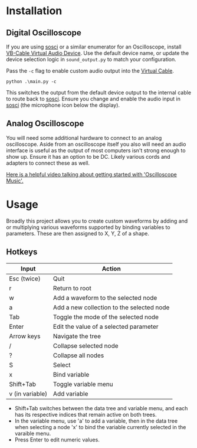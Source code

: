 # Installation

## Digital Oscilloscope
If you are using [sosci](https://osci-render.com/sosci/) or a similar enumerator for an Oscilloscope, install [VB-Cable Virtual Audio Device](https://vb-audio.com/Cable/). Use the default device name, or update the device selection logic in `sound_output.py` to match your configuration. 

Pass the `-c` flag to enable custom audio output into the [Virtual Cable](https://vb-audio.com/Cable/).
```
python .\main.py -c
```
This switches the output from the default device output to the internal cable to route back to [sosci](https://osci-render.com/sosci/). Ensure you change and enable the audio input in [sosci](https://osci-render.com/sosci/) (the microphone icon below the display).

## Analog Oscilloscope
You will need some additional hardware to connect to an analog oscilloscope. Aside from an oscilloscope itself you also will need an audio interface is useful as the output of most computers isn't strong enough to show up. Ensure it has an option to be DC. Likely various cords and adapters to connect these as well.

[Here is a helpful video talking about getting started with 'Oscilloscope Music'.](https://www.youtube.com/watch?v=1YdpCH9v5Kk)

# Usage
Broadly this project allows you to create custom waveforms by adding and or multiplying various waveforms supported by binding variables to parameters. These are then assigned to X, Y, Z of a shape.

## Hotkeys

| Input            | Action                                      |
|------------------|---------------------------------------------|
| Esc (twice)      | Quit                                        |
| r                | Return to root                              |
| w                | Add a waveform to the selected node         |
| a                | Add a new collection to the selected node   |
| Tab              | Toggle the mode of the selected node        |
| Enter            | Edit the value of a selected parameter      |
| Arrow keys       | Navigate the tree                           |
| /                | Collapse selected node                      |
| ?                | Collapse all nodes                          |
| S                | Select                                      |
| x                | Bind variable                               |
| Shift+Tab        | Toggle variable menu                        |
| v (in variable)  | Add variable                                |

- Shift+Tab switches between the data tree and variable menu, and each has its respective indices that remain active on both trees.
- In the variable menu, use 'a' to add a variable, then in the data tree when selecting a node 'x' to bind the variable currently selected in the varaible menu.
- Press Enter to edit numeric values.
